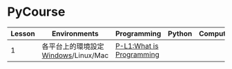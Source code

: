 # PyCourse

| Lesson | Environments | Programming | Python | Computer | Note |
|---|---|---|---|---|---|
| 1 | 各平台上的環境設定[Windows](Environments/windows.md)/Linux/Mac | [P-L1:What is Programming](Programming/P-Lesson-1-what-is-programming.ipynb) | | | |

